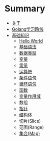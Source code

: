 # Summary

* [关于](README.md)
* [Golang学习路线](chapter1.md)
* [基础知识](ji-chu-zhi-shi.md)
  * [Hello World](ji-chu-zhi-shi/helloworld.md)
  * [基础语法](ji-chu-zhi-shi/ji-chu-yu-fa.md)
  * [数据类型](ji-chu-zhi-shi/shu-ju-lei-xing.md)
  * [变量](ji-chu-zhi-shi/yu-yan-bian-liang.md)
  * [常量](ji-chu-zhi-shi/yu-yan-chang-liang.md)
  * [运算符](ji-chu-zhi-shi/yun-suan-fu.md)
  * [条件语句](ji-chu-zhi-shi/tiao-jian-yu-ju.md)
  * [循环语句](ji-chu-zhi-shi/xun-huan-yu-ju.md)
  * [函数](ji-chu-zhi-shi/han-shu.md)
  * [变量作用域](ji-chu-zhi-shi/bian-liang-zuo-yong-yu.md)
  * 数组
  * [指针](ji-chu-zhi-shi/zhi-zhen.md)
  * [结构体](ji-chu-zhi-shi/jie-gou-ti.md)
  * 切片\(Slice\)
  * 范围\(Range\)
  * [集合\(Map\)](ji-chu-zhi-shi/ji-540828-map.md)

